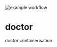 ![example workflow](https://github.com/github/docs/actions/workflows/main_poseidondoctor.yml/badge.svg)

# doctor
doctor containerisation
